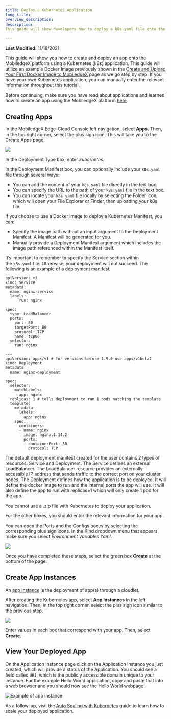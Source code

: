 ```yaml
---
title: Deploy a Kubernetes Application
long_title:
overview_description:
description:
This guide will show developers how to deploy a k8s.yaml file onto the MobiledgeX platform.

---
```


**Last Modified:** 11/18/2021

This guide will  show you how to create and deploy an app onto the MobiledgeX platform using a Kubernetes (k8s) application. This guide will utilize an example Docker Image previously shown in the [Create and Upload Your First Docker Image to MobiledgeX](https://developers.mobiledgex.com/deployments/application-deployment-guides/hello-world/uploading-your-first-docker-image/) page as we go step by step. If you have your own Kubernetes application, you can manually enter the relevant information throughout this tutorial.

Before continuing, make sure you have read about applications and learned how to create an app using the MobiledgeX platform [here](https://dev-publish.mobiledgex.com/deployments/deployment-workflow/app-definition).

## Creating Apps

In the MobiledgeX Edge-Cloud Console left navigation, select **Apps**. Then, in the top right corner, select the plus sign icon. This will take you to the Create Apps page.

![](/assets/createappsk8s.png "")

In the Deployment Type box, enter *kubernetes*.

In the Deployment Manifest box, you can optionally include your `k8s.yaml` file through several ways:

-  You can add the content of your `k8s.yaml` file directly in the text box.
- You can specify the URL to the path of your `k8s.yaml` file in the text box.
- You can locate your `k8s.yaml` file locally by selecting the Folder icon, which will open your File Explorer or Finder, then uploading your k8s file.


If you choose to use a Docker image to deploy a Kubernetes Manifest, you can:

- Specify the image path without an input argument to the Deployment Manifest. A Manifest will be generated for you.
- Manually provide a Deployment Manifest argument which includes the image path referenced within the Manifest itself.

It’s important to remember to specify the Service section within the `k8s.yaml` file. Otherwise, your deployment will not succeed. The following is an example of a deployment manifest.

```
apiVersion: v1
kind: Service
metadata:
  name: nginx-service
  labels:
      run: nginx

spec:
  type: LoadBalancer
  ports:
  - port: 80
    targetPort: 80
    protocol: TCP
    name: tcp80
  selector:
    run: nginx

---
apiVersion: apps/v1 # for versions before 1.9.0 use apps/v1beta2
kind: Deployment
metadata:
  name: nginx-deployment

spec:
  selector:
    matchLabels:
      app: nginx
  replicas: 1 # tells deployment to run 1 pods matching the template
  template:
    metadata:
      labels:
        app: nginx
    spec:
      containers:
      - name: nginx
        image: nginx:1.14.2
        ports:
        - containerPort: 80
          protocol: TCP

```

The default deployment manifest created for the user contains 2 types of resources: Service and Deployment. The Service defines an external LoadBalancer. The LoadBalancer resource provides an externally-accessible IP address that sends traffic to the correct port on your cluster nodes. The Deployment defines how the application is to be deployed. It will define the docker image to run and the internal ports the app will use. It will also define the app to run with replicas=1 which will only create 1 pod for the app.

You cannot use a .zip file with Kubernetes to deploy your application.

For the other boxes, you should enter the relevant information for your app.

You can open the Ports and the Configs boxes by selecting the corresponding plus sign icons. In the Kind dropdown menu that appears, make sure you select *Environment Variables Yaml*.

![](/assets/portsconfigs.png "")

Once you have completed these steps, select the green box **Create** at the bottom of the page.

## Create App Instances

An [app instance](https://developers.mobiledgex.com/deployments/deployment-workflow/app-instances/) is the deployment of app(s) through a cloudlet.

After creating the Kubernetes app, select **App Instances** in the left navigation. Then, in the top right corner, select the plus sign icon similar to the previous step.

![](/assets/k8sinstance.png "")

Enter values in each box that correspond with your app. Then, select **Create**.

## View Your Deployed App

On the Application Instance page click on the Application Instance you just created, which will provide a status of the Application. You should see a field called `URI`, which is the publicly accessible domain unique to your instance. For the example Hello World application, copy and paste that into a web browser and you should now see the Hello World webpage.

![Example of app instance](/assets/exampleinstance.png "Example of app instance")

As a follow-up, visit the [Auto Scaling with Kubernetes](https://developers.mobiledgex.com/deployments/application-runtime/autoscale/) guide to learn how to scale your deployed application.


